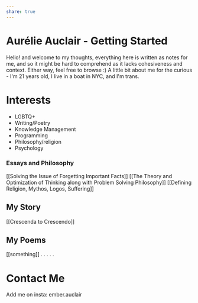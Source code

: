 ```yaml
---
share: true
---
```

# Aurélie Auclair - Getting Started

Hello! and welcome to my thoughts, everything here is written as notes for me, and so it might be hard to comprehend as it lacks cohesiveness and context. Either way, feel free to browse :) A little bit about me for the curious - I'm 21 years old, I live in a boat in NYC, and I'm trans. 

# Interests
- LGBTQ+
- Writing/Poetry
- Knowledge Management
- Programming
- Philosophy/religion
- Psychology


### Essays and Philosophy
[[Solving the Issue of Forgetting Important Facts]]
[[The Theory and Optimization of Thinking along with Problem Solving Philosophy]]
[[Defining Religion, Mythos, Logos, Suffering]]


## My Story
[[Crescenda to Crescendo]]

## My Poems
[[something]]
.
.
.
.
.
# Contact Me
Add me on insta: ember.auclair